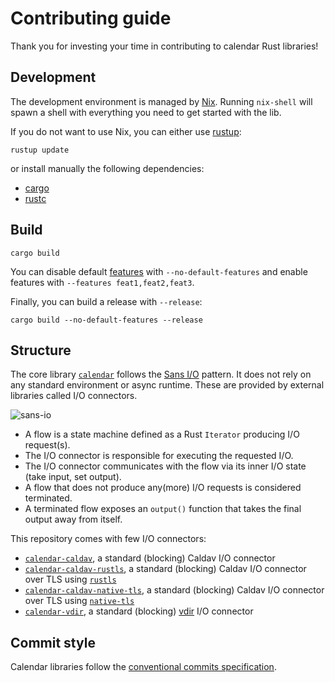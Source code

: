 # Contributing guide

Thank you for investing your time in contributing to calendar Rust libraries!

## Development

The development environment is managed by [Nix](https://nixos.org/download.html).
Running `nix-shell` will spawn a shell with everything you need to get started with the lib.

If you do not want to use Nix, you can either use [rustup](https://rust-lang.github.io/rustup/index.html):

```text
rustup update
```

or install manually the following dependencies:

- [cargo](https://doc.rust-lang.org/cargo/)
- [rustc](https://doc.rust-lang.org/stable/rustc/platform-support.html)

## Build

```text
cargo build
```

You can disable default [features](https://doc.rust-lang.org/cargo/reference/features.html) with `--no-default-features` and enable features with `--features feat1,feat2,feat3`.

Finally, you can build a release with `--release`:

```text
cargo build --no-default-features --release
```

## Structure

The core library [`calendar`](https://github.com/pimalaya/calendar/tree/master/calendar-lib) follows the [Sans I/O](https://sans-io.readthedocs.io/) pattern. It does not rely on any standard environment or async runtime. These are provided by external libraries called I/O connectors.

![sans-io](./sans-io.svg)

- A flow is a state machine defined as a Rust `Iterator` producing I/O request(s).
- The I/O connector is responsible for executing the requested I/O.
- The I/O connector communicates with the flow via its inner I/O state (take input, set output).
- A flow that does not produce any(more) I/O requests is considered terminated.
- A terminated flow exposes an `output()` function that takes the final output away from itself.

This repository comes with few I/O connectors:

- [`calendar-caldav`](https://github.com/pimalaya/calendar/tree/master/calendar-caldav), a standard (blocking) Caldav I/O connector
- [`calendar-caldav-rustls`](https://github.com/pimalaya/calendar/tree/master/calendar-caldav-rustl), a standard (blocking) Caldav I/O connector over TLS using [`rustls`](https://docs.rs/rustls/latest/rustls/)
- [`calendar-caldav-native-tls`](https://github.com/pimalaya/calendar/tree/master/calendar-caldav-native-tls), a standard (blocking) Caldav I/O connector over TLS using [`native-tls`](https://docs.rs/native-tls/latest/native_tls/)
- [`calendar-vdir`](https://github.com/pimalaya/calendar/tree/master/calendar-vdir), a standard (blocking) [vdir](https://vdirsyncer.pimutils.org/en/stable/vdir.html) I/O connector

## Commit style

Calendar libraries follow the [conventional commits specification](https://www.conventionalcommits.org/en/v1.0.0/#summary).
